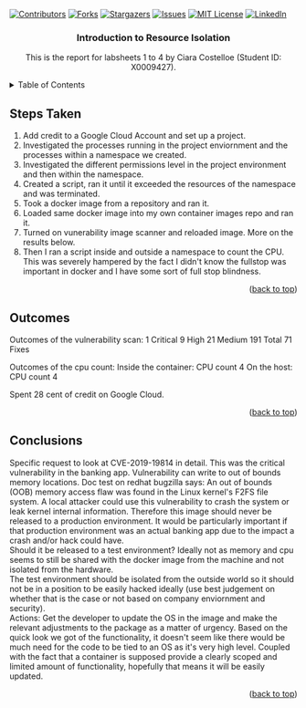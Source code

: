 <div id="top"></div>
<!--
*** Thanks for checking out the Best-README-Template. If you have a suggestion
*** that would make this better, please fork the repo and create a pull request
*** or simply open an issue with the tag "enhancement".
*** Don't forget to give the project a star!
*** Thanks again! Now go create something AMAZING! :D
-->



<!-- PROJECT SHIELDS -->
<!--
*** I'm using markdown "reference style" links for readability.
*** Reference links are enclosed in brackets [ ] instead of parentheses ( ).
*** See the bottom of this document for the declaration of the reference variables
*** for contributors-url, forks-url, etc. This is an optional, concise syntax you may use.
*** https://www.markdownguide.org/basic-syntax/#reference-style-links
-->
[![Contributors][contributors-shield]][contributors-url]
[![Forks][forks-shield]][forks-url]
[![Stargazers][stars-shield]][stars-url]
[![Issues][issues-shield]][issues-url]
[![MIT License][license-shield]][license-url]
[![LinkedIn][linkedin-shield]][linkedin-url]


<h3 align="center">Introduction to Resource Isolation</h3>
  <p align="center">
    This is the report for labsheets 1 to 4 by Ciara Costelloe (Student ID: X0009427).  
    <br />
  </p>
</div>



<!-- TABLE OF CONTENTS -->
<details>
  <summary>Table of Contents</summary>
  <ol>
    <li><a href="#steps-taken">Steps Taken</a></li>
    <li><a href="#outcomes">Outcomes</a></li>
    <li><a href="#conclusions">Conclusions</a></li>
  </ol>
</details>


<!-- STEPS TAKEN -->

## Steps Taken

<div id="steps-taken"></div>

1. Add credit to a Google Cloud Account and set up a project.
2. Investigated the processes running in the project enviornment and the processes within a namespace we created.
3. Investigated the different permissions level in the project environment and then within the namespace.
3. Created a script, ran it until it exceeded the resources of the namespace and was terminated.
4. Took a docker image from a repository and ran it.
5. Loaded same docker image into my own container images repo and ran it.
6. Turned on vunerability image scanner and reloaded image.  More on the results below.
7. Then I ran a script inside and outside a namespace to count the CPU.  This was severely hampered by the fact I didn't know the fullstop was important in docker and I have some sort of full stop blindness.

<p align="right">(<a href="#top">back to top</a>)</p>



<!-- OUTCOMES -->

## Outcomes

<div id="outcomes"></div>

Outcomes of the vulnerability scan:
1 Critical
9 High
21 Medium
191 Total
71 Fixes

Outcomes of the cpu count:
Inside the container: CPU count 4
On the host: CPU count 4

Spent 28 cent of credit on Google Cloud.

<p align="right">(<a href="#top">back to top</a>)</p>

<!-- CONCLUSIONS -->

## Conclusions

<div id="conclusions"></div>

Specific request to look at CVE-2019-19814 in detail.  This was the critical vulnerability in the banking app.
Vulnerability can write to out of bounds memory locations. 
Doc test on redhat bugzilla says: An out of bounds (OOB) memory access flaw was found in the Linux kernel's F2FS file system. A local attacker could use this vulnerability to crash the system or leak kernel internal information.
Therefore this image should never be released to a production environment.  It would be particularly important if that production environment was an actual banking app due to the impact a crash  and/or hack could have.
<br />
Should it be released to a test environment?  Ideally not as memory and cpu seems to still be shared with the docker image from the machine and not isolated from the hardware.  
The test environment should be isolated from the outside world so it should not be in a position to be easily hacked ideally (use best judgement on whether that is the case or not based on company enviornment and security).
<br />
Actions: Get the developer to update the OS in the image and make the relevant adjustments to the package as a matter of urgency.  Based on the quick look we got of the functionality, it doesn't seem like there would be much need for the code to be tied to an OS as it's very high level. Coupled with the fact that a container is supposed provide a clearly scoped and limited amount of functionality, hopefully that means it will be easily updated.

<p align="right">(<a href="#top">back to top</a>)</p>

<!-- MARKDOWN LINKS & IMAGES -->
<!-- https://www.markdownguide.org/basic-syntax/#reference-style-links -->
[contributors-shield]: https://img.shields.io/github/contributors/github_username/repo_name.svg?style=for-the-badge
[contributors-url]: https://github.com/github_username/repo_name/graphs/contributors
[forks-shield]: https://img.shields.io/github/forks/github_username/repo_name.svg?style=for-the-badge
[forks-url]: https://github.com/github_username/repo_name/network/members
[stars-shield]: https://img.shields.io/github/stars/github_username/repo_name.svg?style=for-the-badge
[stars-url]: https://github.com/github_username/repo_name/stargazers
[issues-shield]: https://img.shields.io/github/issues/github_username/repo_name.svg?style=for-the-badge
[issues-url]: https://github.com/github_username/repo_name/issues
[license-shield]: https://img.shields.io/github/license/github_username/repo_name.svg?style=for-the-badge
[license-url]: https://github.com/github_username/repo_name/blob/master/LICENSE.txt
[linkedin-shield]: https://img.shields.io/badge/-LinkedIn-black.svg?style=for-the-badge&logo=linkedin&colorB=555
[linkedin-url]: https://linkedin.com/in/linkedin_username
[product-screenshot]: images/screenshot.png


